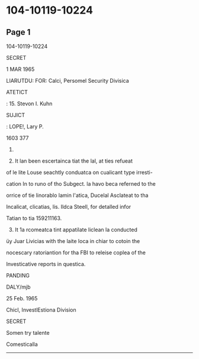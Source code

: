 # 104-10119-10224

## Page 1

104-10119-10224

SECRET

1 MAR 1965

LIARUTDU: FOR: Calci, Persomel Security Divisica

ATETICT

: 15. Stevon I. Kuhn

SUJICT

: LOPE!, Lary P.

1603 377

1.

2. It lan been escertainca tiat the lal, at ties refueat

of le lite Louse seachtly conduatca on cualicant type irresti-

cation In to runo of tho Subgect. la havo beca referned to the

orrice of tie linorablo lamin l'atica, Ducelal Asclateat to tha

Incalicat, clicatias, lis. Ildca Steell, for detalled infor

Tatian to tia 159211163.

3. It 1a rcomeatca tint appatilate liclean la conducted

üy Juar Livicias with the laite loca in chiar to cotoin the

nocescary ratoriantion for tha FBI to releise coplea of the

Investicative reports in questica.

PANDING

DALY/mjb

25 Feb. 1965

ChicI, InvestlEstiona Division

SECRET

Somen try talente

Comesticalla

---

